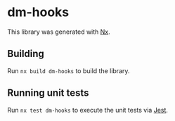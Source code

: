 # dm-hooks

This library was generated with [Nx](https://nx.dev).

## Building

Run `nx build dm-hooks` to build the library.

## Running unit tests

Run `nx test dm-hooks` to execute the unit tests via [Jest](https://jestjs.io).
